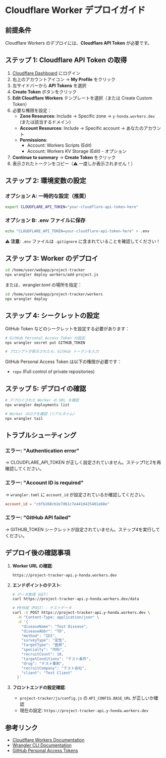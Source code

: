 # Cloudflare Worker デプロイガイド

## 前提条件

Cloudflare Workers のデプロイには、**Cloudflare API Token** が必要です。

## ステップ 1: Cloudflare API Token の取得

1. [Cloudflare Dashboard](https://dash.cloudflare.com/) にログイン
2. 右上のアカウントアイコン → **My Profile** をクリック
3. 左サイドバーから **API Tokens** を選択
4. **Create Token** ボタンをクリック
5. **Edit Cloudflare Workers** テンプレートを選択（または Create Custom Token）
6. 必要な権限を設定：
   - **Zone Resources**: Include → Specific zone → `y-honda.workers.dev` (または該当するドメイン)
   - **Account Resources**: Include → Specific account → あなたのアカウント
   - **Permissions**:
     - Account: Workers Scripts (Edit)
     - Account: Workers KV Storage (Edit) - オプション
7. **Continue to summary** → **Create Token** をクリック
8. 表示されたトークンをコピー（⚠️ 一度しか表示されません！）

## ステップ 2: 環境変数の設定

### オプション A: 一時的な設定（推奨）

```bash
export CLOUDFLARE_API_TOKEN="your-cloudflare-api-token-here"
```

### オプション B: .env ファイルに保存

```bash
echo "CLOUDFLARE_API_TOKEN=your-cloudflare-api-token-here" > .env
```

⚠️ **注意**: `.env` ファイルは `.gitignore` に含まれていることを確認してください！

## ステップ 3: Worker のデプロイ

```bash
cd /home/user/webapp/project-tracker
npx wrangler deploy workers/add-project.js
```

または、wrangler.toml の場所を指定：

```bash
cd /home/user/webapp/project-tracker/workers
npx wrangler deploy
```

## ステップ 4: シークレットの設定

GitHub Token などのシークレットを設定する必要があります：

```bash
# GitHub Personal Access Token の設定
npx wrangler secret put GITHUB_TOKEN

# プロンプトが表示されたら、GitHub トークンを入力
```

GitHub Personal Access Token は以下の権限が必要です：
- `repo` (Full control of private repositories)

## ステップ 5: デプロイの確認

```bash
# デプロイされた Worker の URL を確認
npx wrangler deployments list

# Worker のログを確認（リアルタイム）
npx wrangler tail
```

## トラブルシューティング

### エラー: "Authentication error"

→ CLOUDFLARE_API_TOKEN が正しく設定されていません。ステップ1と2を再確認してください。

### エラー: "Account ID is required"

→ `wrangler.toml` に `account_id` が設定されているか確認してください。

```toml
account_id = "c6fb268cb2e7d61c7e441d425401e88e"
```

### エラー: "GitHub API failed"

→ GITHUB_TOKEN シークレットが設定されていません。ステップ4を実行してください。

## デプロイ後の確認事項

1. **Worker URL の確認**:
   ```
   https://project-tracker-api.y-honda.workers.dev
   ```

2. **エンドポイントのテスト**:
   ```bash
   # データ取得（GET）
   curl https://project-tracker-api.y-honda.workers.dev/data
   
   # PR作成（POST）- テストデータ
   curl -X POST https://project-tracker-api.y-honda.workers.dev \
     -H "Content-Type: application/json" \
     -d '{
       "diseaseName": "Test Disease",
       "diseaseAbbr": "TD",
       "method": "IDI",
       "surveyType": "定性",
       "targetType": "医師",
       "specialty": "内科",
       "recruitCount": 10,
       "targetConditions": "テスト条件",
       "drug": "テスト薬剤",
       "recruitCompany": "テスト会社",
       "client": "Test Client"
     }'
   ```

3. **フロントエンドの設定確認**:
   - `project-tracker/js/config.js` の `API_CONFIG.BASE_URL` が正しいか確認
   - 現在の設定: `https://project-tracker-api.y-honda.workers.dev`

## 参考リンク

- [Cloudflare Workers Documentation](https://developers.cloudflare.com/workers/)
- [Wrangler CLI Documentation](https://developers.cloudflare.com/workers/wrangler/)
- [GitHub Personal Access Tokens](https://github.com/settings/tokens)
